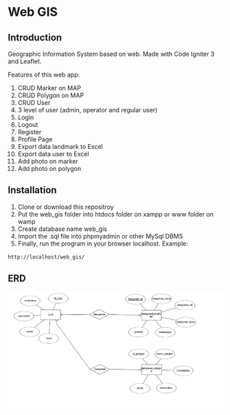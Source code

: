 # Web GIS

## Introduction
Geographic Information System based on web. Made with Code Igniter 3 and Leaflet.

Features of this web app:
1. CRUD Marker on MAP <br>
2. CRUD Polygon on MAP <br>
3. CRUD User <br>
4. 3 level of user (admin, operator and regular user) <br>
5. Login <br>
6. Logout <br>
7. Register <br>
8. Profile Page <br>
9. Export data landmark to Excel <br>
10. Export data user to Excel <br>
11. Add photo on marker
11. Add photo on polygon

## Installation
1. Clone or download this repositroy <br>
2. Put the web_gis folder into htdocs folder on xampp or www folder on wamp <br>
3. Create database name web_gis <br>
4. Import the .sql file into phpmyadmin or other MySql DBMS<br>
5. Finally, run the program in your browser localhost. Example:
```bash
http://localhost/web_gis/
```

## ERD
![Image of ERD](erd.jpg)

